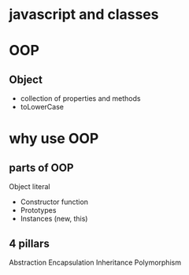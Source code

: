 # javascript and classes

# OOP

## Object
- collection of properties and methods
- toLowerCase

# why use OOP

## parts of OOP
Object literal

- Constructor function
- Prototypes
- Instances (new, this)

## 4 pillars
Abstraction
Encapsulation
Inheritance
Polymorphism